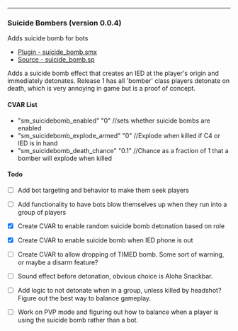 ---
### Suicide Bombers (version 0.0.4)
Adds suicide bomb for bots

 * [Plugin - suicide_bomb.smx](plugins/suicide_bomb.smx?raw=true)
 * [Source - suicide_bomb.sp](scripting/suicide_bomb.sp)

Adds a suicide bomb effect that creates an IED at the player's origin and immediately detonates. Release 1 has all 'bomber' class players detonate on death, which is very annoying in game but is a proof of concept.

#### CVAR List
 * "sm_suicidebomb_enabled" "0" //sets whether suicide bombs are enabled
 * "sm_suicidebomb_explode_armed" "0" //Explode when killed if C4 or IED is in hand
 * "sm_suicidebomb_death_chance" "0.1" //Chance as a fraction of 1 that a bomber will explode when killed

#### Todo
 * [ ] Add bot targeting and behavior to make them seek players
 * [ ] Add functionality to have bots blow themselves up when they run into a group of players
 * [X] Create CVAR to enable random suicide bomb detonation based on role
 * [X] Create CVAR to enable suicide bomb when IED phone is out
 * [ ] Create CVAR to allow dropping of TIMED bomb. Some sort of warning, or maybe a disarm feature?
 * [ ] Sound effect before detonation, obvious choice is Aloha Snackbar.
 * [ ] Add logic to not detonate when in a group, unless killed by headshot? Figure out the best way to balance gameplay.
 * [ ] Work on PVP mode and figuring out how to balance when a player is using the suicide bomb rather than a bot.


